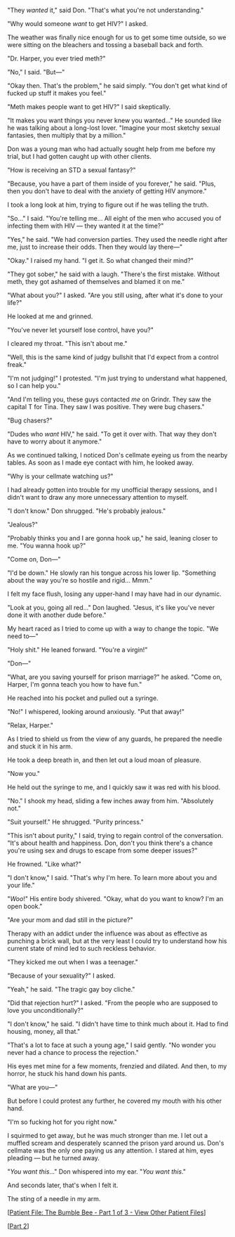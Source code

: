"They *wanted* it," said Don. "That's what you're not understanding."

"Why would someone *want* to get HIV?" I asked.

The weather was finally nice enough for us to get some time outside, so we were sitting on the bleachers and tossing a baseball back and forth.

"Dr. Harper, you ever tried meth?"

"No," I said. "But—"

"Okay then. That's the problem," he said simply. "You don't get what kind of fucked up stuff it makes you feel."

"Meth makes people want to get HIV?" I said skeptically.

"It makes you want things you never knew you wanted…" He sounded like he was talking about a long-lost lover. "Imagine your most sketchy sexual fantasies, then multiply that by a million."

Don was a young man who had actually sought help from me before my trial, but I had gotten caught up with other clients.

"How is receiving an STD a sexual fantasy?"

"Because, you have a part of them inside of you forever," he said. "Plus, then you don't have to deal with the anxiety of getting HIV anymore."

I took a long look at him, trying to figure out if he was telling the truth.

"So…" I said. "You're telling me… All eight of the men who accused you of infecting them with HIV — they wanted it at the time?"

"Yes," he said. "We had conversion parties. They used the needle right after me, just to increase their odds. Then they would lay there—"

"Okay." I raised my hand. "I get it. So what changed their mind?"

"They got sober," he said with a laugh. "There's the first mistake. Without meth, they got ashamed of themselves and blamed it on me."

"What about you?" I asked. "Are you still using, after what it's done to your life?"

He looked at me and grinned.

"You've never let yourself lose control, have you?"

I cleared my throat. "This isn't about me."

"Well, this is the same kind of judgy bullshit that I'd expect from a control freak."

"I'm not judging!" I protested. "I'm just trying to understand what happened, so I can help you."

"And I'm telling you, these guys contacted *me* on Grindr. They saw the capital T for Tina. They saw I was positive. They were bug chasers."

"Bug chasers?"

"Dudes who *want* HIV," he said. "To get it over with. That way they don't have to worry about it anymore."

As we continued talking, I noticed Don's cellmate eyeing us from the nearby tables. As soon as I made eye contact with him, he looked away.

"Why is your cellmate watching us?"

I had already gotten into trouble for my unofficial therapy sessions, and I didn't want to draw any more unnecessary attention to myself.

"I don't know." Don shrugged. "He's probably jealous."

"Jealous?"

"Probably thinks you and I are gonna hook up," he said, leaning closer to me. "You wanna hook up?"

"Come on, Don—"

"I'd be down." He slowly ran his tongue across his lower lip. "Something about the way you're so hostile and rigid... Mmm."

I felt my face flush, losing any upper-hand I may have had in our dynamic.

"Look at you, going all red…" Don laughed. "Jesus, it's like you've never done it with another dude before."

My heart raced as I tried to come up with a way to change the topic. "We need to—"

"Holy shit." He leaned forward. "You're a virgin!"

"Don—"

"What, are you saving yourself for prison marriage?" he asked. "Come on, Harper, I'm gonna teach you how to have fun."

He reached into his pocket and pulled out a syringe.

"No!" I whispered, looking around anxiously. "Put that away!"

"Relax, Harper."

As I tried to shield us from the view of any guards, he prepared the needle and stuck it in his arm.

He took a deep breath in, and then let out a loud moan of pleasure.

"Now you."

He held out the syringe to me, and I quickly saw it was red with his blood.

"No." I shook my head, sliding a few inches away from him. "Absolutely not."

"Suit yourself." He shrugged. "Purity princess."

"This isn't about purity," I said, trying to regain control of the conversation. "It's about health and happiness. Don, don't you think there's a chance you're using sex and drugs to escape from some deeper issues?"

He frowned. "Like what?"

"I don't know," I said. "That's why I'm here. To learn more about you and your life."

"*Woo*!" His entire body shivered. "Okay, what do you want to know? I'm an open book."

"Are your mom and dad still in the picture?"

Therapy with an addict under the influence was about as effective as punching a brick wall, but at the very least I could try to understand how his current state of mind led to such reckless behavior.

"They kicked me out when I was a teenager."

"Because of your sexuality?" I asked.

"Yeah," he said. "The tragic gay boy cliche."

"Did that rejection hurt?" I asked. "From the people who are supposed to love you unconditionally?"

"I don't know," he said. "I didn't have time to think much about it. Had to find housing, money, all that."

"That's a lot to face at such a young age," I said gently. "No wonder you never had a chance to process the rejection."

His eyes met mine for a few moments, frenzied and dilated. And then, to my horror, he stuck his hand down his pants.

"What are you—"

But before I could protest any further, he covered my mouth with his other hand.

"I'm so fucking hot for you right now."

I squirmed to get away, but he was much stronger than me. I let out a muffled scream and desperately scanned the prison yard around us. Don's cellmate was the only one paying us any attention. I stared at him, eyes pleading — but he turned away.

"*You want this*…" Don whispered into my ear. "*You want this*."

And seconds later, that's when I felt it.

The sting of a needle in my arm.

\[[Patient File: The Bumble Bee - Part 1 of 3 - View Other Patient Files](https://www.reddit.com/r/Dr_Harper/comments/a5wu7f/my_other_patients/)\]

\[[Part 2](https://www.reddit.com/r/nosleep/comments/c8bgjm/im_a_therapist_and_my_patient_is_intentionally/)\]